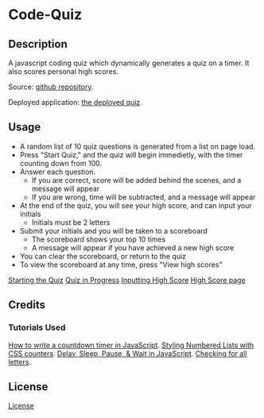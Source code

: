 # Code-Quiz

## Description 

A javascript coding quiz which dynamically generates a quiz on a timer. It also scores personal high scores. 

Source: [github repository](https://github.com/byampols/code-quiz).

Deployed application: [the deployed quiz](https://byampols.github.io/code-quiz/).

## Usage 

* A random list of 10 quiz questions is generated from a list on page load.
* Press "Start Quiz," and the quiz will begin immedietly, with the timer counting down from 100. 
* Answer each question.
  * If you are correct, score will be added behind the scenes, and a message will appear
  * If you are wrong, time will be subtracted, and a message will appear
* At the end of the quiz, you will see your high score, and can input your initials
  * Initials must be 2 letters
* Submit your initials and you will be taken to a scoreboard
  * The scoreboard shows your top 10 times
  * A message will appear if you have achieved a new high score
* You can clear the scoreboard, or return to the quiz
* To view the scoreboard at any time, press "View high scores"

[Starting the Quiz](assets/images/start-quiz.png)
[Quiz in Progress](assets/images/quiz-in-progress.png)
[Inputting High Score](assets/images/input-high-score.png)
[High Score page](assets/images/high-scores.png)

## Credits

### Tutorials Used
[How to write a countdown timer in JavaScript](https://stackoverflow.com/questions/20618355/how-to-write-a-countdown-timer-in-javascript).
[Styling Numbered Lists with CSS counters](https://blog.logrocket.com/styling-numbered-lists-with-css-counters/).
[Delay, Sleep, Pause, & Wait in JavaScript](https://www.sitepoint.com/delay-sleep-pause-wait/).
[Checking for all letters](https://www.w3resource.com/javascript/form/all-letters-field.php).

## License

[License](LICENSE)